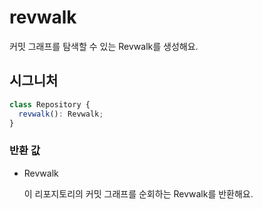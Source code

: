 # revwalk

커밋 그래프를 탐색할 수 있는 Revwalk를 생성해요.

## 시그니처

```ts
class Repository {
  revwalk(): Revwalk;
}
```

### 반환 값

<ul class="param-ul">
  <li class="param-li param-li-root">
    <span class="param-type">Revwalk</span>
    <br>
    <p class="param-description">이 리포지토리의 커밋 그래프를 순회하는 Revwalk를 반환해요.</p>
  </li>
</ul>